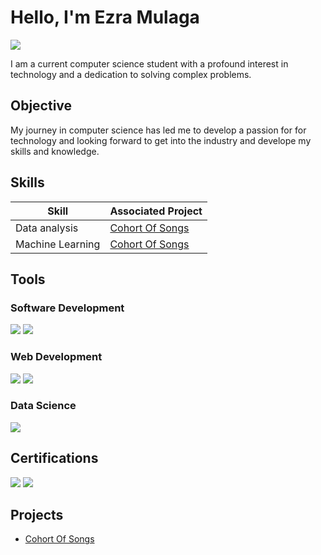 # Hello, I'm Ezra Mulaga
<a href="www.linkedin.com/in/ezra-mulaga"><img src="https://img.shields.io/badge/-LinkedIn-0072b1?&style=for-the-badge&logo=linkedin&logoColor=white" /></a>

I am a current computer science student with a profound interest in technology and a dedication to solving complex problems.

## Objective

My journey in computer science has led me to develop a passion for for technology and looking forward to get into the industry and develope my skills and knowledge.

## Skills

| Skill                                         | Associated Project         |
|-----------------------------------------------|----------------------------|
|Data analysis| <a href="https://github.com/EzraMulaga/Cohort-of-Songs">Cohort Of Songs</a>|
|Machine Learning|  <a href="https://github.com/EzraMulaga/Cohort-of-Songs">Cohort Of Songs</a>| 

## Tools

### Software Development
<div>
   <img src="https://img.shields.io/badge/-IntelliJ%20IDEA-000000?style=for-the-badge&logo=IntelliJ%20IDEA&logoColor=white" />
  <img src="https://img.shields.io/badge/-SQL%20Server%20Management%20Studio-CC2927?style=for-the-badge&logo=Microsoft%20SQL%20Server&logoColor=white" />
  


</div>

### Web Development
<div>
  <img src="https://img.shields.io/badge/-Notepad++-90E59A?style=for-the-badge&logo=Notepad%2B%2B&logoColor=white" />
  <img src="https://img.shields.io/badge/-XAMPP-FB7A24?style=for-the-badge&logo=XAMPP&logoColor=white" />
</div>

### Data Science
<div>
   <img src="https://img.shields.io/badge/-Jupyter%20Notebook-F37626?style=for-the-badge&logo=Jupyter&logoColor=white" />
</div>

## Certifications

<div>
<img src="https://img.shields.io/badge/-Simplilearn%20Machine%20Learning%20Advanced%20Certification%20Training-0096FF?style=for-the-badge&logo=Simplilearn&logoColor=white" />
<img src="https://img.shields.io/badge/-Google%20Fundamentals%20of%20Digital%20Marketing-4285F4?style=for-the-badge&logo=Google&logoColor=white" />



</div>

## Projects
-  <a href="https://github.com/EzraMulaga/Cohort-of-Songs">Cohort Of Songs</a>

